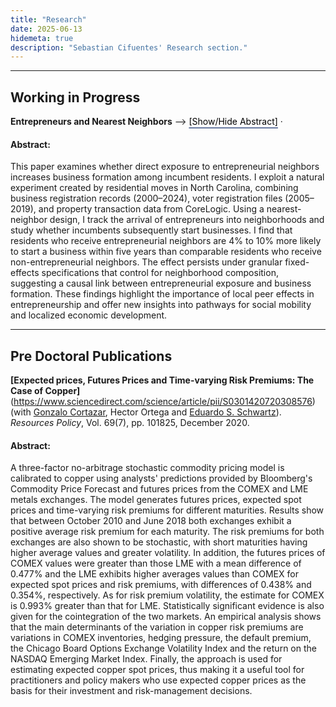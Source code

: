 ```yaml
---
title: "Research"
date: 2025-06-13
hidemeta: true
description: "Sebastian Cifuentes' Research section."
---
```


--- 
## Working in Progress

**Entrepreneurs and Nearest Neighbors**
  -->
  <button onclick="toggle_visibility('abstract')" style="
    all: unset;
    color: black;
    text-decoration: underline;
    text-decoration-color: #6a7ba2;
    text-decoration-thickness: 2px;
    text-underline-offset: 4px;
    cursor: pointer;">
    [Show/Hide Abstract]
  </button>
  <span>·</span>

 <!-- Abstract block -->
<div id="abstract" style="display:none; margin-top:10px; border:0px solid #ccc; padding:10px;">
  I study the long-run effects of displacement and neighborhood division by examining individuals affected by the construction of the Interstate Highway System. To do so, I track individuals over time by linking the 1940 census to administrative mortality records from 1995 to 2005. I find that displaced individuals die three months younger, are more likely to leave their neighborhoods, and reside in areas with lower socioeconomic characteristics at the time of death. I also find highly localized spillovers: individuals living within 100 meters of a highway are more likely to leave their neighborhoods and relocate to lower socioeconomic areas, yet they do not experience increased mortality. The neighborhoods where individuals relocate after displacement explain 30% of the displacement-mortality effect. Accounting for the mortality effects of displacement would have increased the cost of building the highway system by 10%. Together, these results enhance our understanding of the costs displacement imposes on individuals and their communities and provide new insights for the design of future infrastructure projects.
</div>

#### Abstract: 
This paper examines whether direct exposure to entrepreneurial neighbors increases business formation among incumbent residents. I exploit a natural experiment created by residential moves in North Carolina, combining 
business registration records (2000–2024), voter registration files (2005–2019), and property transaction data from CoreLogic. Using a nearest-neighbor design, 
I track the arrival of entrepreneurs into neighborhoods and study whether incumbents subsequently start businesses. I find that residents who receive entrepreneurial neighbors are
4% to 10% more likely to start a business within five years than comparable residents who receive non-entrepreneurial neighbors. The effect persists under granular fixed-effects specifications that control 
for neighborhood composition, suggesting a causal link between entrepreneurial exposure and business formation. These findings highlight the importance of local peer effects in entrepreneurship and offer new insights 
into pathways for social mobility and localized economic development.

---

## Pre Doctoral Publications

 **[Expected prices, Futures Prices and Time-varying Risk Premiums: The Case of Copper]**(https://www.sciencedirect.com/science/article/pii/S0301420720308576) 
(with [Gonzalo Cortazar](https://www.ing.uc.cl/academicos-e-investigadores/gonzalo-cortazar-sanz/), Hector Ortega and [Eduardo S. Schwartz](https://beedie.sfu.ca/tracs_v3/beedie_website_iframes/beedie_website_iframes/profile_page/EduardoSchwartz)). *Resources Policy*, Vol. 69(7), pp. 101825, December 2020.

#### Abstract: 
A three-factor no-arbitrage stochastic commodity pricing model is calibrated to copper using analysts' predictions provided by Bloomberg's Commodity Price Forecast and futures prices from the COMEX and LME metals exchanges. The model generates futures prices, expected spot prices and time-varying risk premiums for different maturities. Results show that between October 2010 and June 2018 both exchanges exhibit a positive average risk premium for each maturity. The risk premiums for both exchanges are also shown to be stochastic, with short maturities having higher average values and greater volatility. In addition, the futures prices of COMEX values were greater than those LME with a mean difference of 0.477% and the LME exhibits higher averages values than COMEX for expected spot prices and risk premiums, with differences of 0.438% and 0.354%, respectively. As for risk premium volatility, the estimate for COMEX is 0.993% greater than that for LME. Statistically significant evidence is also given for the cointegration of the two markets. An empirical analysis shows that the main determinants of the variation in copper risk premiums are variations in COMEX inventories, hedging pressure, the default premium, the Chicago Board Options Exchange Volatility Index and the return on the NASDAQ Emerging Market Index. Finally, the approach is used for estimating expected copper spot prices, thus making it a useful tool for practitioners and policy makers who use expected copper prices as the basis for their investment and risk-management decisions.

 
